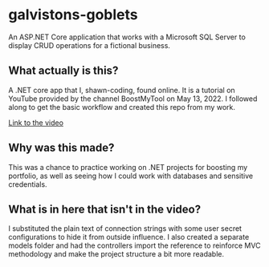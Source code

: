 # galvistons-goblets
An ASP.NET Core application that works with a Microsoft SQL Server to display CRUD operations for a fictional business.

## What actually is this?
A .NET core app that I, shawn-coding, found online. It is a tutorial on YouTube provided by the channel BoostMyTool on May 13, 2022. I followed along to get the basic
workflow and created this repo from my work.

[Link to the video](https://youtu.be/T-e554Zt3n4)

## Why was this made?
This was a chance to practice working on .NET projects for boosting my portfolio, as well as seeing how I could work with databases and sensitive credentials.

## What is in here that isn't in the video?
I substituted the plain text of connection strings with some user secret configurations to hide it from outside influence. I also created a separate models folder
and had the controllers import the reference to reinforce MVC methodology and make the project structure a bit more readable.
